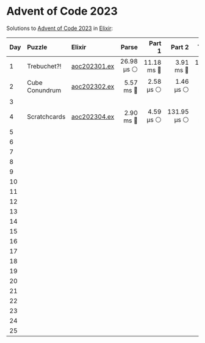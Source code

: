 # Advent of Code 2023

Solutions to [Advent of Code 2023](https://adventofcode.com/2023/) in [Elixir](https://elixir-lang.org/):

| Day  | Puzzle         | Elixir                                         |      Parse |     Part 1 |      Part 2 |      Total |
| :--- | :------------- | :--------------------------------------------- | ---------: | ---------: | ----------: | ---------: |
| 1    | Trebuchet?!    | [aoc202301.ex](01_trebuchet/aoc202301.ex)      | 26.98 µs ⚪️ | 11.18 ms 🔵 |   3.91 ms 🔵 | 15.11 ms 🔵 |
| 2    | Cube Conundrum | [aoc202302.ex](02_cube_conundrum/aoc202302.ex) |  5.57 ms 🔵 |  2.58 µs ⚪️ |   1.46 µs ⚪️ |  5.57 ms 🔵 |
| 3    |                |                                                |            |            |             |            |
| 4    | Scratchcards   | [aoc202304.ex](04_scratchcards/aoc202304.ex)   |  2.90 ms 🔵 |  4.59 µs ⚪️ | 131.95 µs ⚪️ |  3.04 ms 🔵 |
| 5    |                |                                                |            |            |             |            |
| 6    |                |                                                |            |            |             |            |
| 7    |                |                                                |            |            |             |            |
| 8    |                |                                                |            |            |             |            |
| 9    |                |                                                |            |            |             |            |
| 10   |                |                                                |            |            |             |            |
| 11   |                |                                                |            |            |             |            |
| 12   |                |                                                |            |            |             |            |
| 13   |                |                                                |            |            |             |            |
| 14   |                |                                                |            |            |             |            |
| 15   |                |                                                |            |            |             |            |
| 16   |                |                                                |            |            |             |            |
| 17   |                |                                                |            |            |             |            |
| 18   |                |                                                |            |            |             |            |
| 19   |                |                                                |            |            |             |            |
| 20   |                |                                                |            |            |             |            |
| 21   |                |                                                |            |            |             |            |
| 22   |                |                                                |            |            |             |            |
| 23   |                |                                                |            |            |             |            |
| 24   |                |                                                |            |            |             |            |
| 25   |                |                                                |            |            |             |            |
